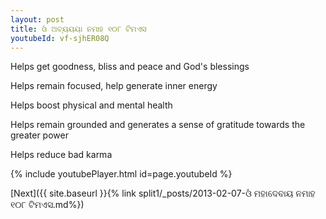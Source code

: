 ```yaml
---
layout: post
title: ଓଁ ଅବ୍ୟୟୟା ନମାହ ୧୦୮ ଟିମଏସ
youtubeId: vf-sjhER08Q
---
```

 
 
Helps get goodness, bliss and peace and God's blessings
 
Helps remain focused, help generate inner energy 
 
Helps boost physical and mental health 
 
Helps remain grounded and generates a sense of gratitude towards the greater power 
 
Helps reduce bad karma
 
 
 
 


{% include youtubePlayer.html id=page.youtubeId %}
 
[Next]({{ site.baseurl }}{% link  split1/_posts/2013-02-07-ଓଁ ମହାଦେବାୟ ନମାହ ୧୦୮ ଟିମଏସ.md%})
 
